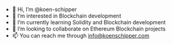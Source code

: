 - 👋 Hi, I’m @koen-schipper
- 👀 I’m interested in Blockchain development
- 🌱 I’m currently learning Solidity and Blockchain development
- 💞️ I’m looking to collaborate on Ethereum Blockchain projects
- 📫 You can reach me through info@koenschipper.com

<!---
koen-schipper/koen-schipper is a ✨ special ✨ repository because its `README.md` (this file) appears on your GitHub profile.
You can click the Preview link to take a look at your changes.
--->

